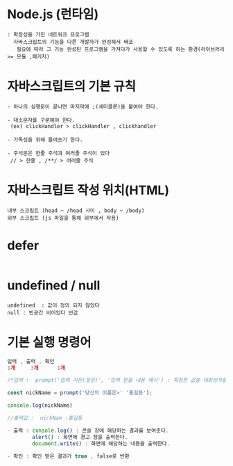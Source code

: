 
 # Node.js (런타임)
 ```
 : 확장성을 가진 네트워크 프로그램
   자바스크립트의 기능을 다른 개발자가 완성해서 배포
    필요에 따라 그 기능 완성된 프로그램을 가져다가 사용할 수 있도록 하는 환경(라이브러리 >= 모듈 ,패키지)
 ````
 # 자바스크립트의 기본 규칙
 ```
- 하나의 실행문이 끝나면 마지막에 ;(세미콜론)을 붙여야 한다.

- 대소문자를 구분해야 한다.
  (ex) clickHandler > clickHandler , clickhandler 

- 가독성을 위해 들여쓰기 한다.

- 주석문은 한줄 주석과 여러줄 주석이 있다
  // > 한줄 , /**/ > 여러줄 주석

 ```

 # 자바스크립트 작성 위치(HTML)
 ```
 내부 스크립트 (head ~ /head 사이 , body ~ /body)
 외부 스크립트 (js 파일을 통해 외부에서 작용)

 ```

 # defer 
 ```
 ```

 # undefined / null
 ```
 undefined  : 값이 정의 되지 않았다
 null : 빈공간 비어있다 빈값
 ```

# 기본 실행 명령어
```javascript
입력 , 출력 , 확인
1개     3개      1개

/*입력 :  prompt('입력 지문(질문)', '입력 받을 내용 예시') : 특정한 값을 대화상자를 통해 입력 받는 것*/

const nickName = prompt('당신의 이름은>' '홍길동');

console.log(nickName)

//출력값 :  nickNam :홍길동

- 출력 : console.log() : 콘솔 창에 해당하는 결과를 보여준다.
        alert() : 화면에 경고 창을 출력한다.
        document.write() : 화면에 해당하는 내용을 출력한다.

- 확인 : 확인 받은 결과가 true , false로 반환

```